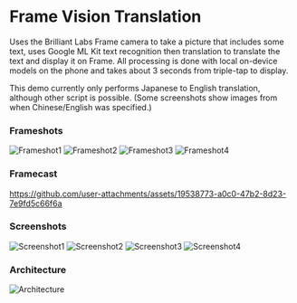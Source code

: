 # Frame Vision Translation

Uses the Brilliant Labs Frame camera to take a picture that includes some text, uses Google ML Kit text recognition then translation to translate the text and display it on Frame. All processing is done with local on-device models on the phone and takes about 3 seconds from triple-tap to display.

This demo currently only performs Japanese to English translation, although other script is possible. (Some screenshots show images from when Chinese/English was specified.)

### Frameshots
![Frameshot1](docs/frameshot1.png)
![Frameshot2](docs/frameshot2.jpg)
![Frameshot3](docs/frameshot3.jpg)
![Frameshot4](docs/frameshot4.jpg)

### Framecast

https://github.com/user-attachments/assets/19538773-a0c0-47b2-8d23-7e9fd5c66f6a

### Screenshots
![Screenshot1](docs/screenshot1.png)
![Screenshot2](docs/screenshot2.png)
![Screenshot3](docs/screenshot3.png)
![Screenshot4](docs/screenshot4.png)

### Architecture
![Architecture](docs/Frame%20App%20Architecture%20-%20Vision%20-%20Translation.svg)
